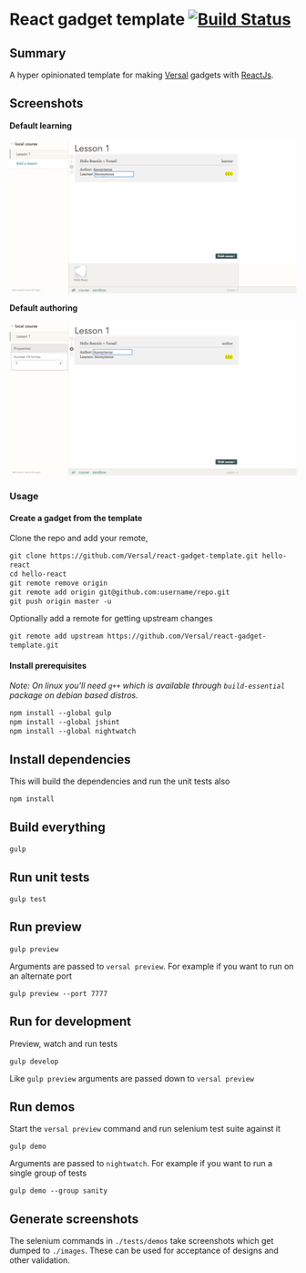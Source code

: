 # React gadget template [![Build Status](https://travis-ci.org/Versal/react-gadget-template.svg?branch=master)](https://travis-ci.org/Versal/react-gadget-template)

## Summary

A hyper opinionated template for making [Versal](https://versal.com/gadgets) gadgets with [ReactJs](http://facebook.github.io/react/).

## Screenshots

**Default learning**

![Default learning](images/sanity/default-learning/author-toggled-to-learner.png)

**Default authoring**

![Default authoring](images/sanity/default-authoring/author-added-gadget.png)

### Usage

#### Create a gadget from the template

Clone the repo and add your remote,

```
git clone https://github.com/Versal/react-gadget-template.git hello-react
cd hello-react
git remote remove origin
git remote add origin git@github.com:username/repo.git
git push origin master -u
```

Optionally add a remote for getting upstream changes

```
git remote add upstream https://github.com/Versal/react-gadget-template.git
```

#### Install prerequisites

*Note: On linux you'll need `g++` which is available through `build-essential` package on debian based distros.*

```
npm install --global gulp
npm install --global jshint
npm install --global nightwatch
```

## Install dependencies

This will build the dependencies and run the unit tests also

```
npm install
```

## Build everything

```
gulp
```

## Run unit tests

```
gulp test
```

## Run preview

```
gulp preview
```

Arguments are passed to `versal preview`. For example if you want to run on an alternate port

```
gulp preview --port 7777
```

## Run for development

Preview, watch and run tests

```
gulp develop
```

Like `gulp preview` arguments are passed down to `versal preview`

## Run demos

Start the `versal preview` command and run selenium test suite against it

```
gulp demo
```

Arguments are passed to `nightwatch`. For example if you want to run a single group of tests

```
gulp demo --group sanity
```

## Generate screenshots

The selenium commands in `./tests/demos` take screenshots which get dumped to `./images`. These can be used for acceptance of designs and other validation.
